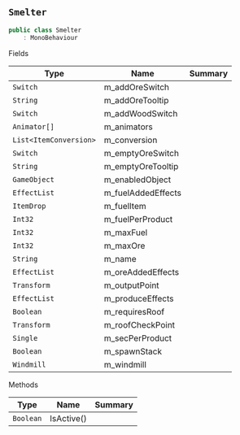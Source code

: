 ## `Smelter`

```csharp
public class Smelter
    : MonoBehaviour

```

Fields

| Type | Name | Summary | 
| --- | --- | --- | 
| `Switch` | m_addOreSwitch |  | 
| `String` | m_addOreTooltip |  | 
| `Switch` | m_addWoodSwitch |  | 
| `Animator[]` | m_animators |  | 
| `List<ItemConversion>` | m_conversion |  | 
| `Switch` | m_emptyOreSwitch |  | 
| `String` | m_emptyOreTooltip |  | 
| `GameObject` | m_enabledObject |  | 
| `EffectList` | m_fuelAddedEffects |  | 
| `ItemDrop` | m_fuelItem |  | 
| `Int32` | m_fuelPerProduct |  | 
| `Int32` | m_maxFuel |  | 
| `Int32` | m_maxOre |  | 
| `String` | m_name |  | 
| `EffectList` | m_oreAddedEffects |  | 
| `Transform` | m_outputPoint |  | 
| `EffectList` | m_produceEffects |  | 
| `Boolean` | m_requiresRoof |  | 
| `Transform` | m_roofCheckPoint |  | 
| `Single` | m_secPerProduct |  | 
| `Boolean` | m_spawnStack |  | 
| `Windmill` | m_windmill |  | 


Methods

| Type | Name | Summary | 
| --- | --- | --- | 
| `Boolean` | IsActive() |  | 


